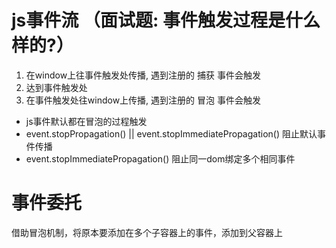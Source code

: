 # js事件流 （面试题: 事件触发过程是什么样的?）
1. 在window上往事件触发处传播, 遇到注册的  捕获  事件会触发
2. 达到事件触发处
3. 在事件触发处往window上传播, 遇到注册的 冒泡 事件会触发

- js事件默认都在冒泡的过程触发
- event.stopPropagation() || event.stopImmediatePropagation()  阻止默认事件传播
- event.stopImmediatePropagation()  阻止同一dom绑定多个相同事件

# 事件委托
借助冒泡机制，将原本要添加在多个子容器上的事件，添加到父容器上